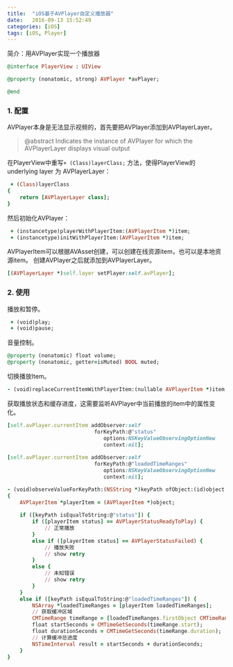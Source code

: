 ```yaml
---
title:  "iOS基于AVPlayer自定义播放器"
date:   2016-09-13 15:52:49
categories: [iOS]
tags: [iOS, Player]
---
```

简介：用AVPlayer实现一个播放器

``` ruby
@interface PlayerView : UIView

@property (nonatomic, strong) AVPlayer *avPlayer;

@end
```
### 1. 配置
AVPlayer本身是无法显示视频的，首先要把AVPlayer添加到AVPlayerLayer。

> @abstract Indicates the instance of AVPlayer for which the AVPlayerLayer displays visual output

在PlayerView中重写`+ (Class)layerClass;` 方法，使得PlayerView的 underlying layer 为 AVPlayerLayer：
``` ruby
 + (Class)layerClass
{
    return [AVPlayerLayer class];
}
```
然后初始化AVPlayer：
``` ruby
 + (instancetype)playerWithPlayerItem:(AVPlayerItem *)item;
 + (instancetype)initWithPlayerItem:(AVPlayerItem *)item;
```
AVPlayerItem可以根据AVAsset创建，可以创建在线资源item，也可以是本地资源item。
创建AVPlayer之后就添加到AVPlayerLayer。
``` ruby
[(AVPlayerLayer *)self.layer setPlayer:self.avPlayer];
```
### 2. 使用
播放和暂停。
``` ruby
 + (void)play;
 + (void)pause;
```
音量控制。
``` ruby
@property (nonatomic) float volume;
@property (nonatomic, getter=isMuted) BOOL muted;
```
切换播放Item。
``` ruby
- (void)replaceCurrentItemWithPlayerItem:(nullable AVPlayerItem *)item;
```
获取播放状态和缓存进度，这需要监听AVPlayer中当前播放的item中的属性变化。
``` ruby
[self.avPlayer.currentItem addObserver:self
                            forKeyPath:@"status"
                               options:NSKeyValueObservingOptionNew
                               context:nil];
    
[self.avPlayer.currentItem addObserver:self
                            forKeyPath:@"loadedTimeRanges"
                               options:NSKeyValueObservingOptionNew
                               context:nil];
```
``` ruby
- (void)observeValueForKeyPath:(NSString *)keyPath ofObject:(id)object change:(NSDictionary *)change context:(void *)context
{
    AVPlayerItem *playerItem = (AVPlayerItem *)object;
    
    if ([keyPath isEqualToString:@"status"]) {
        if ([playerItem status] == AVPlayerStatusReadyToPlay) {
            // 正常播放
        }
        else if ([playerItem status] == AVPlayerStatusFailed) {
            // 播放失败
            // show retry
        }
        else {
            // 未知错误
            // show retry
        }
    }
    else if ([keyPath isEqualToString:@"loadedTimeRanges"]) {
        NSArray *loadedTimeRanges = [playerItem loadedTimeRanges];
        // 获取缓冲区域
        CMTimeRange timeRange = [loadedTimeRanges.firstObject CMTimeRangeValue];
        float startSeconds = CMTimeGetSeconds(timeRange.start);
        float durationSeconds = CMTimeGetSeconds(timeRange.duration);
        // 计算缓冲总进度
        NSTimeInterval result = startSeconds + durationSeconds;
    }
}
```
